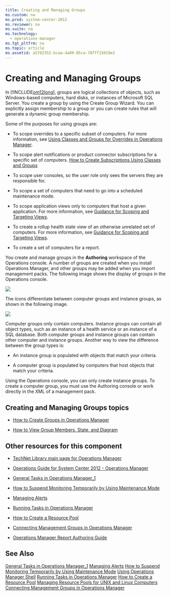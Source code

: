 ```yaml
---
title: Creating and Managing Groups
ms.custom: na
ms.prod: system-center-2012
ms.reviewer: na
ms.suite: na
ms.technology: 
  - operations-manager
ms.tgt_pltfrm: na
ms.topic: article
ms.assetid: a5702352-bcaa-4a89-85ca-78fff15019e2
---
```

# Creating and Managing Groups
In [!INCLUDE[om12long](./Token/om12long_md.md)], groups are logical collections of objects, such as Windows\-based computers, hard disks, or instances of Microsoft SQL Server. You create a group by using the Create Group Wizard. You can explicitly assign membership to a group or you can create rules that will generate a dynamic group membership.

Some of the purposes for using groups are:

-   To scope overrides to a specific subset of computers. For more information, see [Using Classes and Groups for Overrides in Operations Manager](./Using-Classes-and-Groups-for-Overrides-in-Operations-Manager.md).

-   To scope alert notifications or product connector subscriptions for a specific set of computers. [How to Create Subscriptions Using Classes and Groups](./How-to-Create-Subscriptions-Using-Classes-and-Groups.md)

-   To scope user consoles, so the user role only sees the servers they are responsible for.

-   To scope a set of computers that need to go into a scheduled maintenance mode.

-   To scope application views only to computers that host a given application. For more information, see [Guidance for Scoping and Targeting Views](./Guidance-for-Scoping-and-Targeting-Views.md).

-   To create a rollup health state view of an otherwise unrelated set of computers. For more information, see [Guidance for Scoping and Targeting Views](./Guidance-for-Scoping-and-Targeting-Views.md).

-   To create a set of computers for a report.

You create and manage groups in the **Authoring** workspace of the Operations console. A number of groups are created when you install Operations Manager, and other groups may be added when you import management packs. The following image shows the display of groups in the Operations console.

![](7343bbe6-80a7-40cb-b12b-f5b7d289b3a8)

The icons differentiate between computer groups and instance groups, as shown in the following image.

![](9879c69d-ad3b-4b00-9d64-2f3c84118622)

Computer groups only contain computers. Instance groups can contain all object types, such as an instance of a health service or an instance of a SQL database. Both computer groups and instance groups can contain other computer and instance groups. Another way to view the difference between the group types is:

-   An instance group is populated with objects that match your criteria.

-   A computer group is populated by computers that host objects that match your criteria.

Using the Operations console, you can only create instance groups. To create a computer group, you must use the Authoring console or work directly in the XML of a management pack.

## Creating and Managing Groups topics

-   [How to Create Groups in Operations Manager](./How-to-Create-Groups-in-Operations-Manager.md)

-   [How to View Group Members, State, and Diagram](./How-to-View-Group-Members,-State,-and-Diagram.md)

## Other resources for this component

-   [TechNet Library main page for Operations Manager](http://go.microsoft.com/fwlink/p/?LinkId=223634)

-   [Operations Guide for System Center 2012 - Operations Manager](./Operations-Guide-for-System-Center-2012---Operations-Manager.md)

-   [General Tasks in Operations Manager_1](./General-Tasks-in-Operations-Manager_1.md)

-   [How to Suspend Monitoring Temporarily by Using Maintenance Mode](./How-to-Suspend-Monitoring-Temporarily-by-Using-Maintenance-Mode.md)

-   [Managing Alerts](./Managing-Alerts.md)

-   [Running Tasks in Operations Manager](./Running-Tasks-in-Operations-Manager.md)

-   [How to Create a Resource Pool](./How-to-Create-a-Resource-Pool.md)

-   [Connecting Management Groups in Operations Manager](./Connecting-Management-Groups-in-Operations-Manager.md)

-   [Operations Manager Report Authoring Guide](http://go.microsoft.com/fwlink/p/?LinkID=217092)

## See Also
[General Tasks in Operations Manager_1](./General-Tasks-in-Operations-Manager_1.md)
[Managing Alerts](./Managing-Alerts.md)
[How to Suspend Monitoring Temporarily by Using Maintenance Mode](./How-to-Suspend-Monitoring-Temporarily-by-Using-Maintenance-Mode.md)
[Using Operations Manager Shell](./Using-Operations-Manager-Shell.md)
[Running Tasks in Operations Manager](./Running-Tasks-in-Operations-Manager.md)
[How to Create a Resource Pool](./How-to-Create-a-Resource-Pool.md)
[Managing Resource Pools for UNIX and Linux Computers](./Managing-Resource-Pools-for-UNIX-and-Linux-Computers.md)
[Connecting Management Groups in Operations Manager](./Connecting-Management-Groups-in-Operations-Manager.md)


